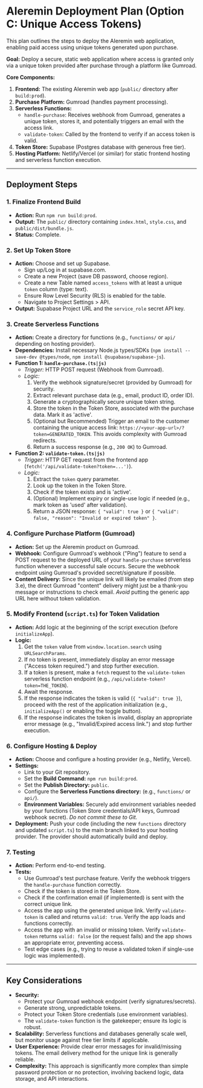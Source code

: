# AIeremin Deployment Plan (Option C: Unique Access Tokens)

This plan outlines the steps to deploy the AIeremin web application, enabling paid access using unique tokens generated upon purchase.

**Goal:** Deploy a secure, static web application where access is granted only via a unique token provided after purchase through a platform like Gumroad.

**Core Components:**

1.  **Frontend:** The existing AIeremin web app (`public/` directory after `build:prod`).
2.  **Purchase Platform:** Gumroad (handles payment processing).
3.  **Serverless Functions:**
    *   `handle-purchase`: Receives webhook from Gumroad, generates a unique token, stores it, and potentially triggers an email with the access link.
    *   `validate-token`: Called by the frontend to verify if an access token is valid.
4.  **Token Store:** Supabase (Postgres database with generous free tier).
5.  **Hosting Platform:** Netlify/Vercel (or similar) for static frontend hosting and serverless function execution.

---

## Deployment Steps

### 1. Finalize Frontend Build

*   **Action:** Run `npm run build:prod`.
*   **Output:** The `public/` directory containing `index.html`, `style.css`, and `public/dist/bundle.js`.
*   **Status:** Complete.

### 2. Set Up Token Store

*   **Action:** Choose and set up Supabase.
    *   Sign up/Log in at supabase.com.
    *   Create a new Project (save DB password, choose region).
    *   Create a new Table named `access_tokens` with at least a unique `token` column (type: text).
    *   Ensure Row Level Security (RLS) is enabled for the table.
    *   Navigate to Project Settings > API.
*   **Output:** Supabase Project URL and the `service_role` secret API key.

### 3. Create Serverless Functions

*   **Action:** Create a directory for functions (e.g., `functions/` or `api/` depending on hosting provider).
*   **Dependencies:** Install necessary Node.js types/SDKs (`npm install --save-dev @types/node`, `npm install @supabase/supabase-js`).
*   **Function 1: `handle-purchase.(ts|js)`**
    *   *Trigger:* HTTP POST request (Webhook from Gumroad).
    *   *Logic:*
        1.  Verify the webhook signature/secret (provided by Gumroad) for security.
        2.  Extract relevant purchase data (e.g., email, product ID, order ID).
        3.  Generate a cryptographically secure unique token string.
        4.  Store the token in the Token Store, associated with the purchase data. Mark it as 'active'.
        5.  (Optional but Recommended) Trigger an email to the customer containing the unique access link: `https://<your-app-url>/?token=GENERATED_TOKEN`. This avoids complexity with Gumroad redirects.
        6.  Return a success response (e.g., `200 OK`) to Gumroad.
*   **Function 2: `validate-token.(ts|js)`**
    *   *Trigger:* HTTP GET request from the frontend app (`fetch('/api/validate-token?token=...')`).
    *   *Logic:*
        1.  Extract the `token` query parameter.
        2.  Look up the token in the Token Store.
        3.  Check if the token exists and is 'active'.
        4.  (Optional) Implement expiry or single-use logic if needed (e.g., mark token as 'used' after validation).
        5.  Return a JSON response: `{ "valid": true }` or `{ "valid": false, "reason": "Invalid or expired token" }`.

### 4. Configure Purchase Platform (Gumroad)

*   **Action:** Set up the AIeremin product on Gumroad.
*   **Webhook:** Configure Gumroad's webhook ("Ping") feature to send a POST request to the deployed URL of your `handle-purchase` serverless function whenever a successful sale occurs. Secure the webhook endpoint using Gumroad's provided secret/signature if possible.
*   **Content Delivery:** Since the unique link will likely be emailed (from step 3.e), the direct Gumroad "content" delivery might just be a thank-you message or instructions to check email. *Avoid* putting the generic app URL here without token validation.

### 5. Modify Frontend (`script.ts`) for Token Validation

*   **Action:** Add logic at the beginning of the script execution (before `initializeApp`).
*   **Logic:**
    1.  Get the `token` value from `window.location.search` using `URLSearchParams`.
    2.  If no token is present, immediately display an error message ("Access token required.") and stop further execution.
    3.  If a token is present, make a `fetch` request to the `validate-token` serverless function endpoint (e.g., `/api/validate-token?token=THE_TOKEN`).
    4.  Await the response.
    5.  If the response indicates the token is valid (`{ "valid": true }`), proceed with the rest of the application initialization (e.g., `initializeApp()` or enabling the toggle button).
    6.  If the response indicates the token is invalid, display an appropriate error message (e.g., "Invalid/Expired access link.") and stop further execution.

### 6. Configure Hosting & Deploy

*   **Action:** Choose and configure a hosting provider (e.g., Netlify, Vercel).
*   **Settings:**
    *   Link to your Git repository.
    *   Set the **Build Command:** `npm run build:prod`.
    *   Set the **Publish Directory:** `public`.
    *   Configure the **Serverless Functions directory:** (e.g., `functions/` or `api/`).
    *   **Environment Variables:** Securely add environment variables needed by your functions (Token Store credentials/API keys, Gumroad webhook secret). *Do not commit these to Git.*
*   **Deployment:** Push your code (including the new `functions` directory and updated `script.ts`) to the main branch linked to your hosting provider. The provider should automatically build and deploy.

### 7. Testing

*   **Action:** Perform end-to-end testing.
*   **Tests:**
    *   Use Gumroad's test purchase feature. Verify the webhook triggers the `handle-purchase` function correctly.
    *   Check if the token is stored in the Token Store.
    *   Check if the confirmation email (if implemented) is sent with the correct unique link.
    *   Access the app using the generated unique link. Verify `validate-token` is called and returns `valid: true`. Verify the app loads and functions correctly.
    *   Access the app with an invalid or missing token. Verify `validate-token` returns `valid: false` (or the request fails) and the app shows an appropriate error, preventing access.
    *   Test edge cases (e.g., trying to reuse a validated token if single-use logic was implemented).

---

## Key Considerations

*   **Security:**
    *   Protect your Gumroad webhook endpoint (verify signatures/secrets).
    *   Generate strong, unpredictable tokens.
    *   Protect your Token Store credentials (use environment variables).
    *   The `validate-token` function is the gatekeeper; ensure its logic is robust.
*   **Scalability:** Serverless functions and databases generally scale well, but monitor usage against free tier limits if applicable.
*   **User Experience:** Provide clear error messages for invalid/missing tokens. The email delivery method for the unique link is generally reliable.
*   **Complexity:** This approach is significantly more complex than simple password protection or no protection, involving backend logic, data storage, and API interactions. 